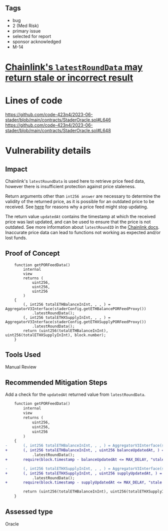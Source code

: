 ## Tags

- bug
- 2 (Med Risk)
- primary issue
- selected for report
- sponsor acknowledged
- M-14

# [Chainlink's `latestRoundData` may return stale or incorrect result](https://github.com/code-423n4/2023-06-stader-findings/issues/15) 

# Lines of code

https://github.com/code-423n4/2023-06-stader/blob/main/contracts/StaderOracle.sol#L646
https://github.com/code-423n4/2023-06-stader/blob/main/contracts/StaderOracle.sol#L648


# Vulnerability details

## Impact

Chainlink's `latestRoundData` is used here to retrieve price feed data, however there is insufficient protection against price staleness.

Return arguments other than `int256 answer` are necessary to determine the validity of the returned price, as it is possible for an outdated price to be received. See [here](https://ethereum.stackexchange.com/questions/133242/how-future-resilient-is-a-chainlink-price-feed/133843#133843) for reasons why a price feed might stop updating.

The return value `updatedAt` contains the timestamp at which the received price was last updated, and can be used to ensure that the price is not outdated. See more information about `latestRoundID` in the [Chainlink docs](https://docs.chain.link/data-feeds/api-reference#latestrounddata). Inaccurate price data can lead to functions not working as expected and/or lost funds.

## Proof of Concept

```solidity
    function getPORFeedData()
        internal
        view
        returns (
            uint256,
            uint256,
            uint256
        )
    {
        (, int256 totalETHBalanceInInt, , , ) = AggregatorV3Interface(staderConfig.getETHBalancePORFeedProxy())
            .latestRoundData();
        (, int256 totalETHXSupplyInInt, , , ) = AggregatorV3Interface(staderConfig.getETHXSupplyPORFeedProxy())
            .latestRoundData();
        return (uint256(totalETHBalanceInInt), uint256(totalETHXSupplyInInt), block.number);
    }
```

## Tools Used

Manual Review

## Recommended Mitigation Steps

Add a check for the `updatedAt` returned value from `latestRoundData`.

```diff
    function getPORFeedData()
        internal
        view
        returns (
            uint256,
            uint256,
            uint256
        )
    {
-       (, int256 totalETHBalanceInInt, , , ) = AggregatorV3Interface(staderConfig.getETHBalancePORFeedProxy())
+       (, int256 totalETHBalanceInInt, , uint256 balanceUpdatedAt, ) = AggregatorV3Interface(staderConfig.getETHBalancePORFeedProxy())
            .latestRoundData();
+       require(block.timestamp - balanceUpdatedAt <= MAX_DELAY, "stale price");

-       (, int256 totalETHXSupplyInInt, , , ) = AggregatorV3Interface(staderConfig.getETHXSupplyPORFeedProxy())
+       (, int256 totalETHXSupplyInInt, , uint256 supplyUpdatedAt, ) = AggregatorV3Interface(staderConfig.getETHXSupplyPORFeedProxy())
            .latestRoundData();
+       require(block.timestamp - supplyUpdatedAt <= MAX_DELAY, "stale price");

        return (uint256(totalETHBalanceInInt), uint256(totalETHXSupplyInInt), block.number);
    }
```


## Assessed type

Oracle
